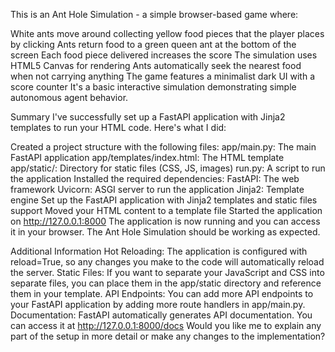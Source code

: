 This is an Ant Hole Simulation - a simple browser-based game where:

White ants move around collecting yellow food pieces that the player places by clicking
Ants return food to a green queen ant at the bottom of the screen
Each food piece delivered increases the score
The simulation uses HTML5 Canvas for rendering
Ants automatically seek the nearest food when not carrying anything
The game features a minimalist dark UI with a score counter
It's a basic interactive simulation demonstrating simple autonomous agent behavior.

Summary
I've successfully set up a FastAPI application with Jinja2 templates to run your HTML code. Here's what I did:

Created a project structure with the following files:
 app/main.py: The main FastAPI application
 app/templates/index.html: The HTML template
 app/static/: Directory for static files (CSS, JS, images)
 run.py: A script to run the application
Installed the required dependencies:
FastAPI: The web framework
Uvicorn: ASGI server to run the application
Jinja2: Template engine
Set up the FastAPI application with Jinja2 templates and static files support
Moved your HTML content to a template file
Started the application on http://127.0.0.1:8000
The application is now running and you can access it in your browser. The Ant Hole Simulation should be working as expected.

Additional Information
Hot Reloading: The application is configured with reload=True, so any changes you make to the code will automatically reload the server.
Static Files: If you want to separate your JavaScript and CSS into separate files, you can place them in the  app/static directory and reference them in your template.
API Endpoints: You can add more API endpoints to your FastAPI application by adding more route handlers in  app/main.py.
Documentation: FastAPI automatically generates API documentation. You can access it at http://127.0.0.1:8000/docs
Would you like me to explain any part of the setup in more detail or make any changes to the implementation?